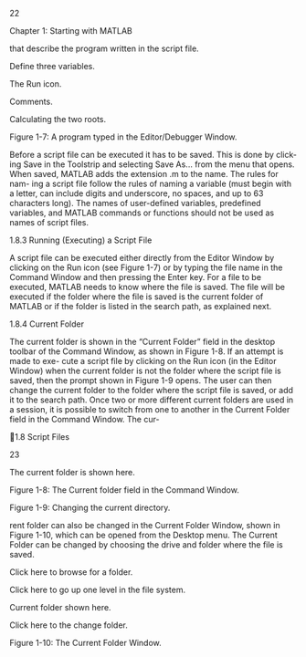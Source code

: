 22

Chapter 1: Starting with MATLAB

that describe the program written in the script file.

Define  three
variables.

The Run icon.

Comments.

Calculating the two roots.

Figure 1-7: A program typed in the Editor/Debugger Window.

Before a script file can be executed it has to be saved. This is done by click-
ing  Save  in  the  Toolstrip  and  selecting  Save  As...  from  the  menu  that  opens.
When saved, MATLAB adds the extension .m to the name. The rules for nam-
ing a script file follow the rules of naming a variable (must begin with a letter,
can include digits and underscore, no spaces, and up to 63 characters long). The
names of user-defined variables, predefined variables, and MATLAB commands
or functions should not be used as names of script files.

1.8.3 Running (Executing) a Script File

A script file can be executed either directly from the Editor Window by clicking
on  the  Run  icon  (see  Figure  1-7)  or  by  typing  the  file  name  in  the  Command
Window and then pressing the Enter key. For a file to be executed, MATLAB
needs to know where the file is saved. The file will be executed if the folder where
the file is saved is the current folder of MATLAB or if the folder is listed in the
search path, as explained next.

1.8.4 Current Folder

The current folder is shown in the “Current Folder” field in the desktop toolbar
of the Command Window, as shown in Figure 1-8. If an attempt is made to exe-
cute a script file by clicking on the Run icon (in the Editor Window) when the
current  folder  is  not  the  folder  where  the  script  file  is  saved,  then  the  prompt
shown in Figure 1-9 opens. The user can then change the current folder to the
folder where the script file is saved,  or add it to the search path. Once two or
more different current folders are used in a session, it is possible to switch from
one to another in the Current Folder field in the Command Window. The cur-

1.8 Script Files

23

The current folder is shown here.

Figure 1-8: The Current folder field in the Command Window.

Figure 1-9: Changing the current directory.

rent folder can also be changed in the Current Folder Window, shown in Figure
1-10, which can be opened from the Desktop menu. The Current Folder can be
changed by choosing the drive and folder where the file is saved.

Click here to
browse  for  a
folder.

Click here to
go  up  one
level  in  the
file system.

Current  folder
shown here.

Click  here  to
the
change
folder.

Figure 1-10: The Current Folder Window.

